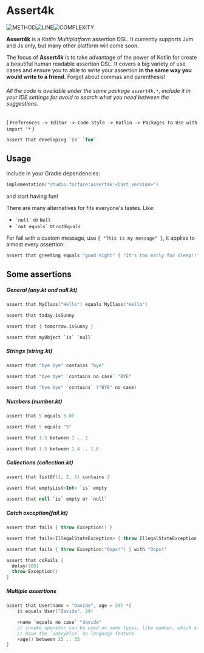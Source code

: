 # Assert4k

![METHOD](https://img.shields.io/badge/method--coverage-65%25-yellow.svg)![LINE](https://img.shields.io/badge/line--coverage-75%25-yellow.svg)![COMPLEXITY](https://img.shields.io/badge/complexity-1.83-brightgreen.svg)



**Assert4k** is a _Kotlin Multiplatform_ assertion DSL.
It currently supports Jvm and Js only, but many other platform will come soon.



The focus of **Assert4k** is to take advantage of the power of Kotlin for create a beautiful human readable assertion DSL.
It covers a big variety of use cases and ensure you to able to write your assertion **in the same way you would write to a friend**.
Forgot about commas and parenthesis!



###### All the code is available under the same package `assert4k.*`, include it in your IDE settings for avoid to search what you need between the suggestions. 
( `Preferences -> Editor -> Code Style -> Kotlin -> Packages to Use with import '*` )



```kotlin
assert that developing `is` `fun`
```



## Usage

Include in your Gradle dependencies:
```kotlin
implementation("studio.forface:assert4k:<last_version>")
```
and start having fun!



There are many alternatives for fits everyone's tastes. Like:

* ``` `null` ``` or `Null`
* `` `not equals` `` or `notEquals`



For fail with a custom message, use `{ "This is my message" }`, it applies to almost every assertion.

```kotlin
assert that greeting equals "good night" { "It's too early for sleep!!" }
```





## Some assertions



##### General (any.kt and null.kt)

```kotlin
assert that MyClass("Hello") equals MyClass("Hello")

assert that today.isSunny

assert that { tomorrow.isSunny }

assert that myObject `is` `null`
```



##### Strings (string.kt)

```kotlin
assert that "bye bye" contains "bye"

assert that "bye bye" `contains no case` "BYE"

assert that "bye bye" `contains` ("BYE" no case)
```



##### Numbers (number.kt)

```kotlin
assert that 5 equals 5.0f

assert that 5 equals "5"

assert that 1.5 between 1 .. 2

assert that 1.5 between 1.4 .. 1.6
```



##### Collections (collection.kt)

```kotlin
assert that listOf(1, 2, 3) contains 3

assert that emptyList<Int> `is` empty

assert that null `is` empty or `null`
```



##### Catch exception(fail.kt)

```kotlin
assert that fails { throw Exception() }

assert that fails<IllegalStateException> { throw IllegalStateException() }

assert that fails { throw Exception("Oops!") } with "Oops!"

assert that coFails {
  delay(100)
  throw Exception()
}
```



##### Multiple assertions

```kotlin
assert that User(name = "Davide", age = 29) *{
    it equals User("Davide", 29)

    +name `equals no case` "davide"
    // invoke operator can be used on some types, like number, which already
    // have the `unaryPlus` as language feature
    +age() between 25 .. 35
}
```

